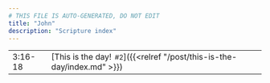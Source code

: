 ```yaml
---
# THIS FILE IS AUTO-GENERATED, DO NOT EDIT
title: "John"
description: "Scripture index"
---
```


|  |  |
| --- | --- |
| 3:16-18 | [This is the day!<span style="font-size:smaller; padding-left:0.5em;">#2</span>]({{<relref "/post/this-is-the-day/index.md" >}}) |
